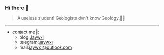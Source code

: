 ### Hi there 👋

> A useless student! Geologists don't know Geology.👧🏼  
--- 
+ contact me🦝:  
   + blog:[Jaywxl](https://bl.jaywxl.tk)
   + telegram:[Jaywxl](https://t.me/Jaywxl)
   + mail:jaywxll@outlook.com
<!--
**Victor9578/Victor9578** is a ✨ _special_ ✨ repository because its `README.md` (this file) appears on your GitHub profile.

Here are some ideas to get you started:

- 🔭 I’m currently working on ...
- 🌱 I’m currently learning ...
- 👯 I’m looking to collaborate on ...
- 🤔 I’m looking for help with ...
- 💬 Ask me about ...
- 📫 How to reach me: ...
- 😄 Pronouns: ...
- ⚡ Fun fact: ...
-->
